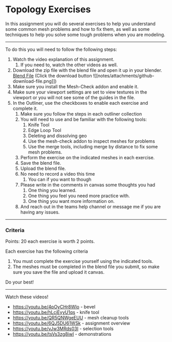 # Topology Exercises
In this assignment you will do several exercises to help you understand some common mesh problems and how to fix them, as well as some techniques to help you solve some tough problems when you are modeling.

---
To do this you will need to follow the following steps:
1. Watch the video explanation of this assignment.
	1. If you need to, watch the other videos as well.
2. Download the zip file with the blend file and open it up in your blender. [Blend File](https://github.com/benshurts/Knowledge-Garden/blob/hugo/content/notes/3D-Modeling/blender/assignments/topology/Topology-Assignment.blend) (Click the download button ![[notes/attachments/github-download-file.png]])
3. Make sure you install the Mesh-Check addon and enable it.
4. Make sure your viewport settings are set to view textures in the viewport or you will not see some of the guides in the file.
5. In the Outliner, use the checkboxes to enable each exercise and complete it. 
	1. Make sure you follow the steps in each outliner collection
	2. You will need to use and be familiar with the following tools:
		1. Knife Tool
		2. Edge Loop Tool
		3. Deleting and dissolving geo
		4. Use the mesh-check addon to inspect meshes for problems
		5. Use the merge tools, including merge by distance to fix some mesh problems.
	3. Perform the exercise on the indicated meshes in each exercise.
	4. Save the blend file.
	5. Upload the blend file.
	6. No need to record a video this time
		1. You can if you want to though
	7. Please write in the comments in canvas some thoughts you had
		1. One thing you learned.
		2. One thing you feel you need more practice with.
		3. One thing you want more information on.
	8. And reach out in the teams help channel or message me if you are having any issues.

---
### Criteria

Points: 20
each exercise is worth 2 points.

Each exercise has the following criteria

1. You must complete the exercise yourself using the indicated tools.
2. The meshes must be completed in the blend file you submit, so make sure you save the file and upload it canvas.

Do your best!



---
Watch these videos!

- https://youtu.be/4pOyCHr8WIo - bevel
- https://youtu.be/hLciEyyU1qs - knife tool
- https://youtu.be/QR5QNWgeEUU - mesh cleanup tools
- https://youtu.be/6QJ5DU61WSk - assignment overview
- https://youtu.be/vJw3MRds03I - selection tools
- https://youtu.be/tsVs3zg8iwI - demonstrations